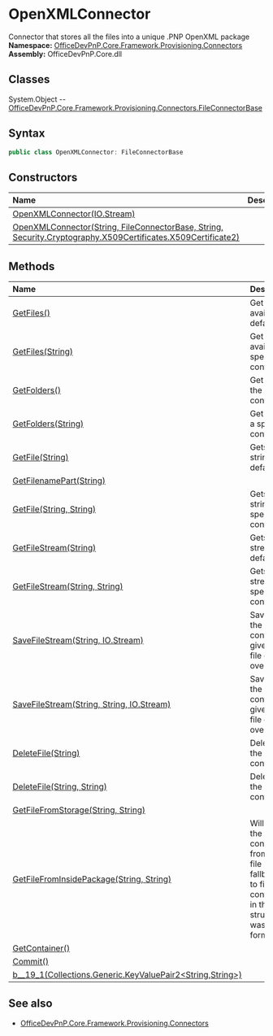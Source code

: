 # OpenXMLConnector
Connector that stores all the files into a unique .PNP OpenXML package
**Namespace:** [OfficeDevPnP.Core.Framework.Provisioning.Connectors](OfficeDevPnP.Core.Framework.Provisioning.Connectors.md)
**Assembly:** OfficeDevPnP.Core.dll
## Classes
System.Object
-- [OfficeDevPnP.Core.Framework.Provisioning.Connectors.FileConnectorBase](OfficeDevPnP.Core.Framework.Provisioning.Connectors.FileConnectorBase.md)
## Syntax
```C#
public class OpenXMLConnector: FileConnectorBase
```
## Constructors
|**Name**|**Description**|
|:-----|:-----|
| [OpenXMLConnector(IO.Stream)](OpenXMLConnectorconstructor1details.md) | 
| [OpenXMLConnector(String, FileConnectorBase, String, Security.Cryptography.X509Certificates.X509Certificate2)](OpenXMLConnectorconstructor1details.md) | 
## Methods
|**Name**|**Description**|
|:-----|:-----|
| [GetFiles()](OpenXMLConnectorGetFiles.md) | Get the files available in the default container
| [GetFiles(String)](OpenXMLConnectorGetFilesString.md) | Get the files available in the specified container
| [GetFolders()](OpenXMLConnectorGetFolders.md) | Get the folders of the default container
| [GetFolders(String)](OpenXMLConnectorGetFoldersString.md) | Get the folders of a specified container
| [GetFile(String)](OpenXMLConnectorGetFileString.md) | Gets a file as string from the default container
| [GetFilenamePart(String)](OpenXMLConnectorGetFilenamePartString.md) | 
| [GetFile(String, String)](OpenXMLConnectorGetFileStringString.md) | Gets a file as string from the specified container
| [GetFileStream(String)](OpenXMLConnectorGetFileStreamString.md) | Gets a file as stream from the default container
| [GetFileStream(String, String)](OpenXMLConnectorGetFileStreamStringString.md) | Gets a file as stream from the specified container
| [SaveFileStream(String, IO.Stream)](OpenXMLConnectorSaveFileStreamStringIO.Stream.md) | Saves a stream to the default container with the given name. If the file exists it will be overwritten
| [SaveFileStream(String, String, IO.Stream)](OpenXMLConnectorSaveFileStreamStringStringIO.Stream.md) | Saves a stream to the specified container with the given name. If the file exists it will be overwritten
| [DeleteFile(String)](OpenXMLConnectorDeleteFileString.md) | Deletes a file from the default container
| [DeleteFile(String, String)](OpenXMLConnectorDeleteFileStringString.md) | Deletes a file from the specified container
| [GetFileFromStorage(String, String)](OpenXMLConnectorGetFileFromStorageStringString.md) | 
| [GetFileFromInsidePackage(String, String)](OpenXMLConnectorGetFileFromInsidePackageStringString.md) | Will first try to find the file based on container/filename from the mapped file names. As a fallback it will try to find by container/filename in the pnp file structure, which was the original format.
| [GetContainer()](OpenXMLConnectorGetContainer.md) | 
| [Commit()](OpenXMLConnectorCommit.md) | 
| [<GetFileFromInsidePackage>b__19_1(Collections.Generic.KeyValuePair2<String,String>)](OpenXMLConnector<GetFileFromInsidePackage>b__19_1Collections.Generic.KeyValuePair2<String,String>.md) | 
## See also
- [OfficeDevPnP.Core.Framework.Provisioning.Connectors](OfficeDevPnP.Core.Framework.Provisioning.Connectors.md)
